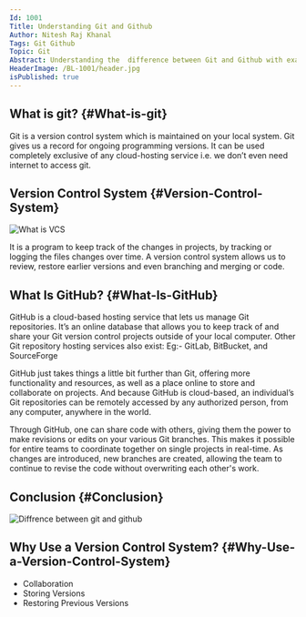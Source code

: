 ```yaml
---
Id: 1001
Title: Understanding Git and Github
Author: Nitesh Raj Khanal
Tags: Git Github
Topic: Git
Abstract: Understanding the  difference between Git and Github with examples and their main use cases or how they are helpful for the developers.
HeaderImage: /BL-1001/header.jpg
isPublished: true
---
```


## What is git? {#What-is-git}

Git is a version control system which is maintained on your local system. Git gives us a record for ongoing programming versions. It can be used completely exclusive of any cloud-hosting service i.e. we don’t even need internet to access git.

## Version Control System {#Version-Control-System}

![What is VCS](/BL-1001/vcs.png)

It is a program to keep track of the changes in projects, by tracking or logging the files changes over time. A version control system allows us to review, restore earlier versions and even branching and merging or code.

## What Is GitHub? {#What-Is-GitHub}

GitHub is a cloud-based hosting service that lets us manage Git repositories. It’s an online database that allows you to keep track of and share your Git version control projects outside of your local computer.
Other Git repository hosting services also exist: Eg:- GitLab, BitBucket, and SourceForge

GitHub just takes things a little bit further than Git, offering more functionality and resources, as well as a place online to store and collaborate on projects. And because GitHub is cloud-based, an individual’s Git repositories can be remotely accessed by any authorized person, from any computer, anywhere in the world.

Through GitHub, one can share code with others, giving them the power to make revisions or edits on your various Git branches. This makes it possible for entire teams to coordinate together on single projects in real-time. As changes are introduced, new branches are created, allowing the team to continue to revise the code without overwriting each other's work.

## Conclusion {#Conclusion}

![Diffrence between git and github](/BL-1001/gitVsGithub.webp)

## Why Use a Version Control System? {#Why-Use-a-Version-Control-System}

- Collaboration
- Storing Versions
- Restoring Previous Versions
